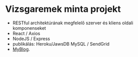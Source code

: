 # Vizsgaremek minta projekt
- RESTful architektúrának megfelelő szerver és kliens oldali komponenseket
- React / Axios
- NodeJS / Express
- publikálás: Heroku/JawsDB MySQL / SendGrid
- [MyBlog](https://kamsblog.herokuapp.com/).